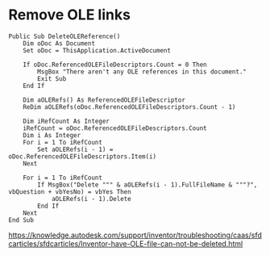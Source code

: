 # Remove OLE links

```vha
Public Sub DeleteOLEReference()
    Dim oDoc As Document
    Set oDoc = ThisApplication.ActiveDocument

    If oDoc.ReferencedOLEFileDescriptors.Count = 0 Then
        MsgBox "There aren't any OLE references in this document."
        Exit Sub
    End If

    Dim aOLERefs() As ReferencedOLEFileDescriptor
    ReDim aOLERefs(oDoc.ReferencedOLEFileDescriptors.Count - 1)

    Dim iRefCount As Integer
    iRefCount = oDoc.ReferencedOLEFileDescriptors.Count
    Dim i As Integer
    For i = 1 To iRefCount
        Set aOLERefs(i - 1) = oDoc.ReferencedOLEFileDescriptors.Item(i)
    Next

    For i = 1 To iRefCount
        If MsgBox("Delete """ & aOLERefs(i - 1).FullFileName & """?", vbQuestion + vbYesNo) = vbYes Then
            aOLERefs(i - 1).Delete
        End If
    Next
End Sub
```
https://knowledge.autodesk.com/support/inventor/troubleshooting/caas/sfdcarticles/sfdcarticles/Inventor-have-OLE-file-can-not-be-deleted.html
